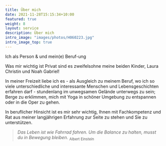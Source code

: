 ```yaml
---
title: Über mich
date: 2021-11-28T15:15:34+10:00
featured: true
weight: 8
layout: service
description: Über mich
intro_image: "images/photos/H060223.jpg"
intro_image_top: true
---
```


Ich als Person & und mein(e) Beruf-ung

Was mir wichtig ist Privat sind es zweifelsohne meine beiden Kinder, Laura Christin und Noah Gabriel!

In meiner Freizeit liebe ich es -  als Ausgleich zu meinem Beruf, wo ich so viele  unterschiedliche und interessante Menschen und Lebensgeschichten erfahren darf -  stundenlang im unwegsamen Gelände unterwegs zu sein; Berge zu erklimmen, mich mit Yoga in schöner Umgebung zu entspannen oder in die Oper zu gehen.

In beruflicher Hinsicht ist es mir sehr wichtig, Ihnen mit Fachkompetenz und Rat aus meiner langjährigen Erfahrung zur Seite zu stehen und Sie zu unterstützen.

>*Das Leben ist wie Fahrrad fahren. Um die Balance zu halten, musst du in Bewegung bleiben.* <sub>Albert Einstein</sub>